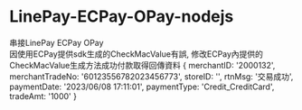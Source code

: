 # LinePay-ECPay-OPay-nodejs
串接LinePay ECPay OPay</br>
因使用ECPay提供sdk生成的CheckMacValue有誤,
修改ECPay內提供的CheckMacValue生成方法成功付款取得回傳資料
{
  merchantID: '2000132',
  merchantTradeNo: '60123556782023456773',
  storeID: '',
  rtnMsg: '交易成功',
  paymentDate: '2023/06/08 17:11:01',
  paymentType: 'Credit_CreditCard',
  tradeAmt: '1000'
}
